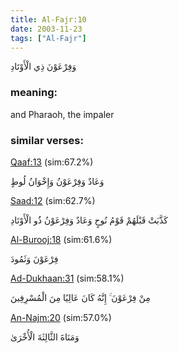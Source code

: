 ```yaml
---
title: Al-Fajr:10
date: 2003-11-23
tags: ["Al-Fajr"]
---
```

وَفِرْعَوْنَ ذِي الْأَوْتَادِ
### meaning: 
and Pharaoh, the impaler
### similar verses: 

[Qaaf:13](/50/13) (sim:67.2%)

وَعَادٌ وَفِرْعَوْنُ وَإِخْوَانُ لُوطٍ

[Saad:12](/38/12) (sim:62.7%)

كَذَّبَتْ قَبْلَهُمْ قَوْمُ نُوحٍ وَعَادٌ وَفِرْعَوْنُ ذُو الْأَوْتَادِ

[Al-Burooj:18](/85/18) (sim:61.6%)

فِرْعَوْنَ وَثَمُودَ

[Ad-Dukhaan:31](/44/31) (sim:58.1%)

مِنْ فِرْعَوْنَ ۚ إِنَّهُ كَانَ عَالِيًا مِنَ الْمُسْرِفِينَ

[An-Najm:20](/53/20) (sim:57.0%)

وَمَنَاةَ الثَّالِثَةَ الْأُخْرَىٰ
